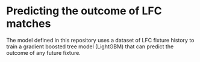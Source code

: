 # Predicting the outcome of LFC matches

The model defined in this repository uses a dataset of LFC fixture history to
train a gradient boosted tree model (LightGBM) that can predict the outcome
of any future fixture.
